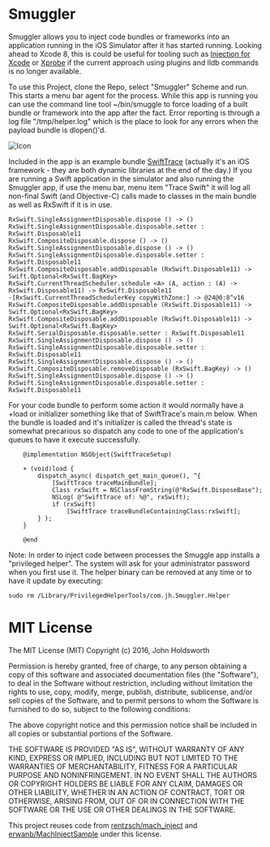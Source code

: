 # Smuggler

Smuggler allows you to inject code bundles or frameworks into an application running in the iOS Simulator
after it has started running. Looking ahead to Xcode 8, this is could be useful for tooling such as
[Injection for Xcode](https://github.com/johnno1962/injectionforxcode) or [Xprobe](https://github.com/johnno1962/Xprobe)
if the current approach using plugins and lldb commands is no longer available.

To use this Project, clone the Repo, select "Smuggler" Scheme and run. This starts a menu bar agent for
the process. While this app is running you can use the command line tool ~/bin/smuggle to force loading
of a built bundle or framework into the app after the fact. Error reporting is through a log file 
"/tmp/helper.log" which is the place to look for any errors when the payload bundle is dlopen()'d.

![Icon](http://injectionforxcode.johnholdsworth.com/trace.png)

Included in the app is an example bundle [SwiftTrace](https://github.com/johnno1962/SwiftTrace)
(actually it's an iOS framework - they are both dynamic libraries at the end of the day.) If you are
running a Swift application in the simulator and also running the Smuggler app, if use the 
menu bar, menu item "Trace Swift" it will log all non-final Swift (and Objective-C) calls made
to classes in the main bundle as well as RxSwift if it is in use.

    RxSwift.SingleAssignmentDisposable.dispose () -> ()
    RxSwift.SingleAssignmentDisposable.disposable.setter : RxSwift.Disposable11
    RxSwift.CompositeDisposable.dispose () -> ()
    RxSwift.SingleAssignmentDisposable.dispose () -> ()
    RxSwift.SingleAssignmentDisposable.disposable.setter : RxSwift.Disposable11
    RxSwift.CompositeDisposable.addDisposable (RxSwift.Disposable11) -> Swift.Optional<RxSwift.BagKey>
    RxSwift.CurrentThreadScheduler.schedule <A> (A, action : (A) -> RxSwift.Disposable11) -> RxSwift.Disposable11
    -[RxSwift.CurrentThreadSchedulerKey copyWithZone:] -> @24@0:8^v16
    RxSwift.CompositeDisposable.addDisposable (RxSwift.Disposable11) -> Swift.Optional<RxSwift.BagKey>
    RxSwift.CompositeDisposable.addDisposable (RxSwift.Disposable11) -> Swift.Optional<RxSwift.BagKey>
    RxSwift.SerialDisposable.disposable.setter : RxSwift.Disposable11
    RxSwift.SingleAssignmentDisposable.dispose () -> ()
    RxSwift.SingleAssignmentDisposable.disposable.setter : RxSwift.Disposable11
    RxSwift.SingleAssignmentDisposable.dispose () -> ()
    RxSwift.CompositeDisposable.removeDisposable (RxSwift.BagKey) -> ()
    RxSwift.SingleAssignmentDisposable.dispose () -> ()
    RxSwift.SingleAssignmentDisposable.disposable.setter : RxSwift.Disposable11

For your code bundle to perform some action it would normally have a +load or initializer something
like that of SwiftTrace's main.m below. When the bundle is loaded and it's initializer is called
the thread's state is somewhat precarious so dispatch any code to one of the application's queues
to have it execute successfully.

```objc
    @implementation NSObject(SwiftTraceSetup)

    + (void)load {
        dispatch_async( dispatch_get_main_queue(), ^{
            [SwiftTrace traceMainBundle];
            Class rxSwift = NSClassFromString(@"RxSwift.DisposeBase");
            NSLog( @"SwiftTrace of: %@", rxSwift);
            if (rxSwift)
                [SwiftTrace traceBundleContainingClass:rxSwift];
        } );
    }

    @end
```

Note: In order to inject code between processes the Smuggle app installs a "privileged helper".
The system will ask for your administrator password when you first use it. The helper binary
can be removed at any time or to have it update by executing:

    sudo rm /Library/PrivilegedHelperTools/com.jh.Smuggler.Helper

# MIT License

The MIT License (MIT)
Copyright (c) 2016, John Holdsworth

Permission is hereby granted, free of charge, to any person obtaining a copy of this software and associated documentation files (the "Software"), to deal in the Software without restriction, including without limitation the rights to use, copy, modify, merge, publish, distribute, sublicense, and/or sell copies of the Software, and to permit persons to whom the Software is furnished to do so, subject to the following conditions:

The above copyright notice and this permission notice shall be included in all copies or substantial portions of the Software.

THE SOFTWARE IS PROVIDED "AS IS", WITHOUT WARRANTY OF ANY KIND, EXPRESS OR IMPLIED, INCLUDING BUT NOT LIMITED TO THE WARRANTIES OF MERCHANTABILITY, FITNESS FOR A PARTICULAR PURPOSE AND NONINFRINGEMENT. IN NO EVENT SHALL THE AUTHORS OR COPYRIGHT HOLDERS BE LIABLE FOR ANY CLAIM, DAMAGES OR OTHER LIABILITY, WHETHER IN AN ACTION OF CONTRACT, TORT OR OTHERWISE, ARISING FROM, OUT OF OR IN CONNECTION WITH THE SOFTWARE OR THE USE OR OTHER DEALINGS IN THE SOFTWARE.

This project reuses code from [rentzsch/mach_inject](https://github.com/rentzsch/mach_inject) and [erwanb/MachInjectSample](https://github.com/erwanb/MachInjectSample) under this license.
